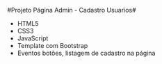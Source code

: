 #Projeto Página Admin - Cadastro Usuarios#

- HTML5
- CSS3
- JavaScript
- Template com Bootstrap
- Eventos botões, listagem de cadastro na página
